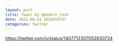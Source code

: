 ```yaml
--- 
layout: post 
title: Tweet by @modern_rock 
date: 2021-06-23 1624459767 
categories: twitter 
--- 
```

https://twitter.com/o/status/1407712307052830724